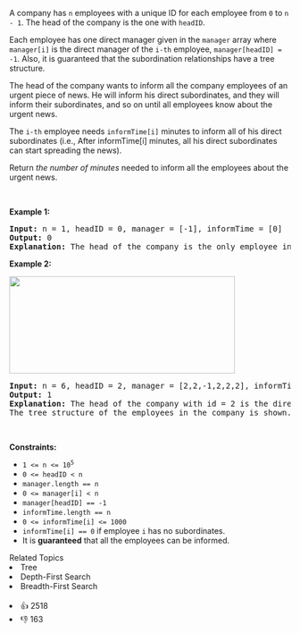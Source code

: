 <p>A company has <code>n</code> employees with a unique ID for each employee from <code>0</code> to <code>n - 1</code>. The head of the company is the one with <code>headID</code>.</p>

<p>Each employee has one direct manager given in the <code>manager</code> array where <code>manager[i]</code> is the direct manager of the <code>i-th</code> employee, <code>manager[headID] = -1</code>. Also, it is guaranteed that the subordination relationships have a tree structure.</p>

<p>The head of the company wants to inform all the company employees of an urgent piece of news. He will inform his direct subordinates, and they will inform their subordinates, and so on until all employees know about the urgent news.</p>

<p>The <code>i-th</code> employee needs <code>informTime[i]</code> minutes to inform all of his direct subordinates (i.e., After informTime[i] minutes, all his direct subordinates can start spreading the news).</p>

<p>Return <em>the number of minutes</em> needed to inform all the employees about the urgent news.</p>

<p>&nbsp;</p> 
<p><strong class="example">Example 1:</strong></p>

<pre>
<strong>Input:</strong> n = 1, headID = 0, manager = [-1], informTime = [0]
<strong>Output:</strong> 0
<strong>Explanation:</strong> The head of the company is the only employee in the company.
</pre>

<p><strong class="example">Example 2:</strong></p> 
<img alt="" src="https://assets.leetcode.com/uploads/2020/02/27/graph.png" style="width: 404px; height: 174px;" /> 
<pre>
<strong>Input:</strong> n = 6, headID = 2, manager = [2,2,-1,2,2,2], informTime = [0,0,1,0,0,0]
<strong>Output:</strong> 1
<strong>Explanation:</strong> The head of the company with id = 2 is the direct manager of all the employees in the company and needs 1 minute to inform them all.
The tree structure of the employees in the company is shown.
</pre>

<p>&nbsp;</p> 
<p><strong>Constraints:</strong></p>

<ul> 
 <li><code>1 &lt;= n &lt;= 10<sup>5</sup></code></li> 
 <li><code>0 &lt;= headID &lt; n</code></li> 
 <li><code>manager.length == n</code></li> 
 <li><code>0 &lt;= manager[i] &lt; n</code></li> 
 <li><code>manager[headID] == -1</code></li> 
 <li><code>informTime.length == n</code></li> 
 <li><code>0 &lt;= informTime[i] &lt;= 1000</code></li> 
 <li><code>informTime[i] == 0</code> if employee <code>i</code> has no subordinates.</li> 
 <li>It is <strong>guaranteed</strong> that all the employees can be informed.</li> 
</ul>

<div><div>Related Topics</div><div><li>Tree</li><li>Depth-First Search</li><li>Breadth-First Search</li></div></div><br><div><li>👍 2518</li><li>👎 163</li></div>